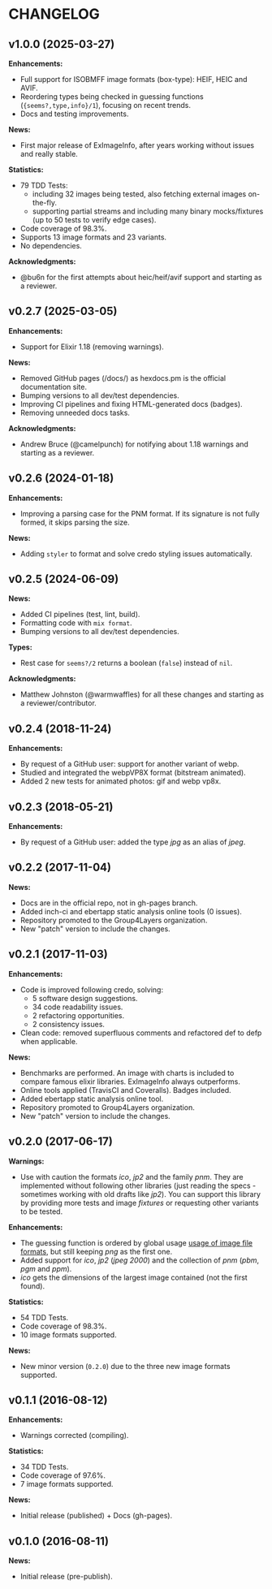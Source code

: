 # CHANGELOG

## v1.0.0 (2025-03-27)

**Enhancements:**

- Full support for ISOBMFF image formats (box-type): HEIF, HEIC and AVIF.
- Reordering types being checked in guessing functions (`{seems?,type,info}/1`), focusing on recent trends.
- Docs and testing improvements.

**News:**

- First major release of ExImageInfo, after years working without issues and really stable.
 
**Statistics:**

- 79 TDD Tests:
  - including 32 images being tested, also fetching external images on-the-fly.
  - supporting partial streams and including many binary mocks/fixtures (up to 50 tests to verify edge cases).
- Code coverage of 98.3%.
- Supports 13 image formats and 23 variants.
- No dependencies.

**Acknowledgments:**

- @bu6n for the first attempts about heic/heif/avif support and starting as a reviewer.

## v0.2.7 (2025-03-05)

**Enhancements:**

- Support for Elixir 1.18 (removing warnings).
 
**News:**

- Removed GitHub pages (/docs/) as hexdocs.pm is the official documentation site.
- Bumping versions to all dev/test dependencies.
- Improving CI pipelines and fixing HTML-generated docs (badges).
- Removing unneeded docs tasks.

**Acknowledgments:**

- Andrew Bruce (@camelpunch) for notifying about 1.18 warnings and starting as a reviewer.

## v0.2.6 (2024-01-18)

**Enhancements:**

- Improving a parsing case for the PNM format. If its signature is not fully formed, it skips parsing the size.

**News:**

- Adding `styler` to format and solve credo styling issues automatically.

## v0.2.5 (2024-06-09)

**News:**

- Added CI pipelines (test, lint, build).
- Formatting code with `mix format`.
- Bumping versions to all dev/test dependencies.

**Types:**

- Rest case for `seems?/2` returns a boolean (`false`) instead of `nil`.

**Acknowledgments:**

- Matthew Johnston (@warmwaffles) for all these changes and starting as a reviewer/contributor.

## v0.2.4 (2018-11-24)

**Enhancements:**

- By request of a GitHub user: support for another variant of webp.
- Studied and integrated the webpVP8X format (bitstream animated).
- Added 2 new tests for animated photos: gif and webp vp8x.

## v0.2.3 (2018-05-21)

**Enhancements:**

- By request of a GitHub user: added the type *jpg* as an alias of *jpeg*.

## v0.2.2 (2017-11-04)

**News:**

- Docs are in the official repo, not in gh-pages branch.
- Added inch-ci and ebertapp static analysis online tools (0 issues).
- Repository promoted to the Group4Layers organization.
- New "patch" version to include the changes.

## v0.2.1 (2017-11-03)

**Enhancements:**

- Code is improved following credo, solving:
  - 5 software design suggestions.
  - 34 code readability issues.
  - 2 refactoring opportunities.
  - 2 consistency issues.
- Clean code: removed superfluous comments and refactored def to defp when applicable.

**News:**

- Benchmarks are performed. An image with charts is included to compare famous elixir libraries. ExImageInfo always outperforms.
- Online tools applied (TravisCI and Coveralls). Badges included.
- Added ebertapp static analysis online tool.
- Repository promoted to Group4Layers organization.
- New "patch" version to include the changes.

## v0.2.0 (2017-06-17)

**Warnings:**

- Use with caution the formats *ico*, *jp2* and the family *pnm*. They are implemented without following other libraries (just reading the specs - sometimes working with old drafts like *jp2*). You can support this library by providing more tests and image *fixtures* or requesting other variants to be tested.

**Enhancements:**

- The guessing function is ordered by global usage [usage of image file formats](https://w3techs.com/technologies/overview/image_format/all), but still keeping *png* as the first one.
- Added support for *ico*, *jp2* (*jpeg 2000*) and the collection of *pnm* (*pbm*, *pgm* and *ppm*).
- *ico* gets the dimensions of the largest image contained (not the first found).

**Statistics:**

- 54 TDD Tests.
- Code coverage of 98.3%.
- 10 image formats supported.

**News:**

- New minor version (`0.2.0`) due to the three new image formats supported.

## v0.1.1 (2016-08-12)

**Enhancements:**

- Warnings corrected (compiling).

**Statistics:**

- 34 TDD Tests.
- Code coverage of 97.6%.
- 7 image formats supported.

**News:**

- Initial release (published) + Docs (gh-pages).

## v0.1.0 (2016-08-11)

**News:**

- Initial release (pre-publish).
